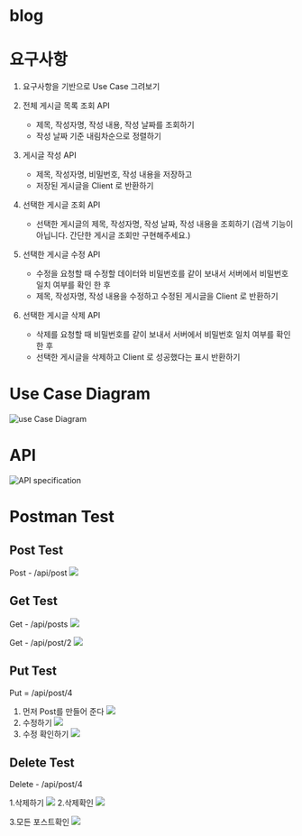 # blog
# 요구사항

1. 요구사항을 기반으로 Use Case 그려보기

2. 전체 게시글 목록 조회 API
    - 제목, 작성자명, 작성 내용, 작성 날짜를 조회하기
    - 작성 날짜 기준 내림차순으로 정렬하기
3. 게시글 작성 API 
    - 제목, 작성자명, 비밀번호, 작성 내용을 저장하고
    - 저장된 게시글을 Client 로 반환하기
4. 선택한 게시글 조회 API 
    - 선택한 게시글의 제목, 작성자명, 작성 날짜, 작성 내용을 조회하기 
    (검색 기능이 아닙니다. 간단한 게시글 조회만 구현해주세요.)
5. 선택한 게시글 수정 API
    - 수정을 요청할 때 수정할 데이터와 비밀번호를 같이 보내서 서버에서 비밀번호 일치 여부를 확인 한 후
    - 제목, 작성자명, 작성 내용을 수정하고 수정된 게시글을 Client 로 반환하기
6. 선택한 게시글 삭제 API
    - 삭제를 요청할 때 비밀번호를 같이 보내서 서버에서 비밀번호 일치 여부를 확인 한 후
    - 선택한 게시글을 삭제하고 Client 로 성공했다는 표시 반환하기
   
# Use Case Diagram
![use Case Diagram](https://github.com/uiseongsang/blog/assets/40707686/389ff67f-1cf5-47a5-9c8a-4d25bc7c2430)

# API 
![API specification](https://github.com/uiseongsang/blog/assets/40707686/1abd2931-4dad-4e53-b915-db36d72bdd4b)

# Postman Test

## Post Test
Post - /api/post
![](https://velog.velcdn.com/images/uiseongsang/post/39ff530e-fffb-4d0a-8644-0b6e632eddc0/image.png)

## Get Test
Get - /api/posts
![](https://velog.velcdn.com/images/uiseongsang/post/c4a462aa-89ed-42fd-922e-2f74f22bf9a3/image.png)

Get - /api/post/2
![](https://velog.velcdn.com/images/uiseongsang/post/fa335fcd-6529-4ceb-a48d-9ea086508c6a/image.png)

## Put Test
Put = /api/post/4

1. 먼저 Post를 만들어 준다
![](https://velog.velcdn.com/images/uiseongsang/post/9ffec36b-fd6f-4793-ab9d-e41b3b5f139b/image.png)
2. 수정하기
![](https://velog.velcdn.com/images/uiseongsang/post/dfeda253-5152-439a-aa3a-160c15764995/image.png)
3. 수정 확인하기
![](https://velog.velcdn.com/images/uiseongsang/post/3b36cfcd-a272-4ff3-a62f-115ed10e7a81/image.png)

## Delete Test
Delete - /api/post/4

1.삭제하기
![](https://velog.velcdn.com/images/uiseongsang/post/ca03a2ac-bc03-485d-9d78-6e214829a0b9/image.png)
2.삭제확인
![](https://velog.velcdn.com/images/uiseongsang/post/86452faf-6421-429e-bad3-5a86833634c9/image.png)

3.모든 포스트확인
![](https://velog.velcdn.com/images/uiseongsang/post/bbf9bca3-c000-49a3-a671-89e434d141c8/image.png)

